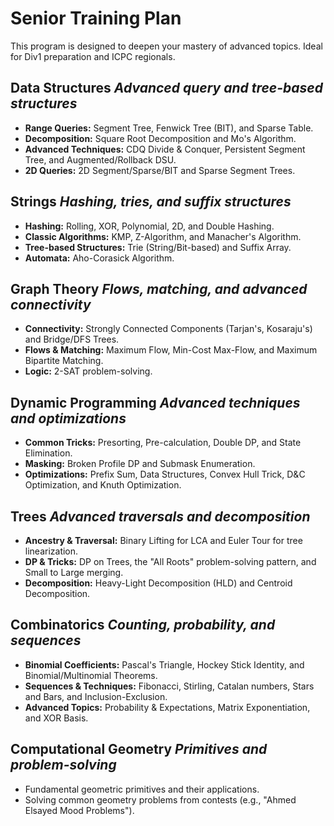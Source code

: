 <div class="hero-section">
  <h1>Senior Training Plan</h1>
  <p class="md-typeset hero-subtitle">
    This program is designed to deepen your mastery of advanced topics. Ideal for Div1 preparation and ICPC regionals.
  </p>
</div>

<div class="level-section">
  <h2>Data Structures <em>Advanced query and tree-based structures</em></h2>
  <ul class="topic-list">
    <li><strong>Range Queries:</strong> Segment Tree, Fenwick Tree (BIT), and Sparse Table.</li>
    <li><strong>Decomposition:</strong> Square Root Decomposition and Mo's Algorithm.</li>
    <li><strong>Advanced Techniques:</strong> CDQ Divide & Conquer, Persistent Segment Tree, and Augmented/Rollback DSU.</li>
    <li><strong>2D Queries:</strong> 2D Segment/Sparse/BIT and Sparse Segment Trees.</li>
  </ul>
</div>

<div class="level-section">
  <h2>Strings <em>Hashing, tries, and suffix structures</em></h2>
  <ul class="topic-list">
    <li><strong>Hashing:</strong> Rolling, XOR, Polynomial, 2D, and Double Hashing.</li>
    <li><strong>Classic Algorithms:</strong> KMP, Z-Algorithm, and Manacher's Algorithm.</li>
    <li><strong>Tree-based Structures:</strong> Trie (String/Bit-based) and Suffix Array.</li>
    <li><strong>Automata:</strong> Aho-Corasick Algorithm.</li>
  </ul>
</div>

<div class="level-section">
  <h2>Graph Theory <em>Flows, matching, and advanced connectivity</em></h2>
  <ul class="topic-list">
    <li><strong>Connectivity:</strong> Strongly Connected Components (Tarjan's, Kosaraju's) and Bridge/DFS Trees.</li>
    <li><strong>Flows & Matching:</strong> Maximum Flow, Min-Cost Max-Flow, and Maximum Bipartite Matching.</li>
    <li><strong>Logic:</strong> 2-SAT problem-solving.</li>
  </ul>
</div>

<div class="level-section">
  <h2>Dynamic Programming <em>Advanced techniques and optimizations</em></h2>
  <ul class="topic-list">
    <li><strong>Common Tricks:</strong> Presorting, Pre-calculation, Double DP, and State Elimination.</li>
    <li><strong>Masking:</strong> Broken Profile DP and Submask Enumeration.</li>
    <li><strong>Optimizations:</strong> Prefix Sum, Data Structures, Convex Hull Trick, D&C Optimization, and Knuth Optimization.</li>
  </ul>
</div>

<div class="level-section">
  <h2>Trees <em>Advanced traversals and decomposition</em></h2>
  <ul class="topic-list">
    <li><strong>Ancestry & Traversal:</strong> Binary Lifting for LCA and Euler Tour for tree linearization.</li>
    <li><strong>DP & Tricks:</strong> DP on Trees, the "All Roots" problem-solving pattern, and Small to Large merging.</li>
    <li><strong>Decomposition:</strong> Heavy-Light Decomposition (HLD) and Centroid Decomposition.</li>
  </ul>
</div>

<div class="level-section">
  <h2>Combinatorics <em>Counting, probability, and sequences</em></h2>
  <ul class="topic-list">
    <li><strong>Binomial Coefficients:</strong> Pascal's Triangle, Hockey Stick Identity, and Binomial/Multinomial Theorems.</li>
    <li><strong>Sequences & Techniques:</strong> Fibonacci, Stirling, Catalan numbers, Stars and Bars, and Inclusion-Exclusion.</li>
    <li><strong>Advanced Topics:</strong> Probability & Expectations, Matrix Exponentiation, and XOR Basis.</li>
  </ul>
</div>

<div class="level-section">
  <h2>Computational Geometry <em>Primitives and problem-solving</em></h2>
  <ul class="topic-list">
    <li>Fundamental geometric primitives and their applications.</li>
    <li>Solving common geometry problems from contests (e.g., "Ahmed Elsayed Mood Problems").</li>
  </ul>
</div>
